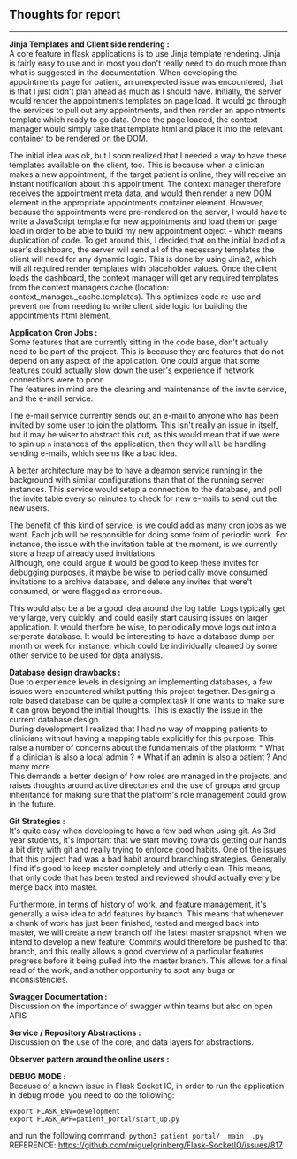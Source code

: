 ## Thoughts for report
---

**Jinja Templates and Client side rendering :** <br />
A core feature in flask applications is to use Jinja template rendering. Jinja is fairly easy to use and in most you don't really need to do much more than what is suggested in the documentation. When developing the appointments page for patient, an unexpected issue was encountered, that is that I just didn't plan ahead as much as I should have. Initially, the server would render the appointments templates on page load. It would go through the services to pull out any appointments, and then render an appointments template which ready to go data. Once the page loaded, the context manager would simply take that template html and place it into the relevant container to be rendered on the DOM. 

The initial idea was ok, but I soon realized that I needed a way to have these templates available on the client, too. This is because when a clinician makes a new appointment, if the target patient is online, they will receive an instant notification about this appointment. The context manager therefore receives the appointment meta data, and would then render a new DOM element in the appropriate appointments container element. However, because the appointments were pre-rendered on the server, I would have to write a JavaScript template for new appointments and load them on page load in order to be able to build my new appointment object - which means duplication of code. To get around this, I decided that on the initial load of a user's dashboard, the server will send all of the necessary templates the client will need for any dynamic logic. This is done by using Jinja2, which will all required render templates with placeholder values. Once the client loads the dashboard, the context manager will get any required templates from the context managers cache (location: context_manager._cache.templates). This optimizes code re-use and prevent me from needing to write client side logic for building the appointments html element.

**Application Cron Jobs :**<br />
Some features that are currently sitting in the code base, don't actually need to be part of the project.
This is because they are features that do not depend on any aspect of the application. One could argue that some features could actually slow down the user's experience if network connections were to poor. <br />
The features in mind are the cleaning and maintenance of the invite service, and the e-mail service. <br />

The e-mail service currently sends out an e-mail to anyone who has been invited by some user to join the platform. This isn't really an issue in itself, but it may be wiser to abstract this out, as this would mean that if we were to spin up ```n``` instances of the application, then they will ```all``` be handling sending e-mails, which seems like a bad idea. <br />

A better architecture may be to have a deamon service running in the background with similar configurations than that of the running server instances. This service would setup a connection to the database, and poll the invite table every so minutes to check for new e-mails to send out the new users. <br />

The benefit of this kind of service, is we could add as many cron jobs as we want. Each job will be responsible for doing some form of periodic work. For instance, the issue with the invitation table at the moment, is we currently store a heap of already used invitiations. <br />
Although, one could argue it would be good to keep these invites for debugging purposes, it maybe be wise to periodically move consumed invitations to a archive database, and delete any invites that were't consumed, or were flagged as erroneous.

This would also be a be a good idea around the log table. Logs typically get very large, very quickly, and could easily start causing issues on larger application. It would therfore be wise, to periodically move logs out into a serperate database. It would be interesting to have a database dump per month or week for instance, which could be individually cleaned by some other service to be used for data analysis.

**Database design drawbacks :**<br />
Due to experience levels in designing an implementing databases, a few issues were encountered whilst putting this project together. Designing a role based database can be quite a complex task if one wants to make sure it can grow beyond the initial thoughts. This is exactly the issue in the current database design. <br />
During development I realized that I had no way of mapping patients to clinicians without having a mapping table explicitly for this purpose. This raise a number of concerns about the fundamentals of the platform:
    * What if a clinician is also a local admin ?
    * What if an admin is also a patient ?
And many more.. <br />
This demands a better design of how roles are managed in the projects, and raises thoughts around active directories and the use of groups and group inheritance for making sure that the platform's role management could grow in the future.

**Git Strategies :** <br />
It's quite easy when developing to have a few bad when using git. As 3rd year students, it's important that we start moving towards getting our hands a bit dirty with git and really trying to enforce good habits. One of the issues that this project had was a bad habit around branching strategies. Generally, I find it's good to keep master completely and utterly clean. This means, that only code that has been tested and reviewed should actually every be merge back into master. 

Furthermore, in terms of history of work, and feature management, it's generally a wise idea to add features by branch. This means that whenever a chunk of work has just been finished, tested and merged back into master, we will create a new branch off the latest master snapshot when we intend to develop a new feature. Commits would therefore be pushed to that branch, and this really allows a good overview of a particular features progress before it being pulled into the master branch. This allows for a final read of the work, and another opportunity to spot any bugs or inconsistencies.

**Swagger Documentation :** <br />
Discussion on the importance of swagger within teams but also on open APIS


**Service / Repository Abstractions :** <br />
Discussion on the use of the core, and data layers for abstractions.


**Observer pattern around the online users :** <br />



**DEBUG MODE :** <br />
Because of a known issue in Flask Socket IO, in order to run the application in debug mode, you need to do the following: <br />
```
export FLASK_ENV=development
export FLASK_APP=patient_portal/start_up.py
```

and run the following command: ```python3 patient_portal/__main__.py``` <br />
REFERENCE: https://github.com/miguelgrinberg/Flask-SocketIO/issues/817
